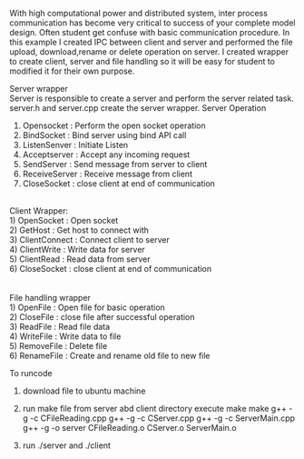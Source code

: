 With high computational power and distributed system, inter process communication has become very critical to success of your complete model design. Often student get confuse with basic communication procedure. 
In this example I created IPC between client and server and performed the file upload, download,rename or delete operation on server. I created wrapper to create client, server and file handling so it will be easy for student to modified it for their own purpose.

Server wrapper
<br/>Server is responsible to create a server and perform the server related task. server.h and server.cpp create the server wrapper. 
Server Operation
  1) Opensocket : Perform the open socket operation
  2) BindSocket : Bind server using bind API call
  3) ListenSenver : Initiate Listen
  4) Acceptserver : Accept any incoming request
  5) SendServer :  Send message from server to client
  6) ReceiveServer : Receive message from client
  7) CloseSocket : close client at end of communication
  
 <br/> Client Wrapper: 
   <br/> 1) OpenSocket : Open socket
   <br/> 2) GetHost : Get host to connect with
  <br/>  3) ClientConnect : Connect client to server
  <br/>  4) ClientWrite :  Write data for server
  <br/>  5) ClientRead : Read data from server
  <br/>  6) CloseSocket :  close client at end of communication
 <br/>   
 <br/> File handling wrapper
<br/>    1) OpenFile : Open file for basic operation
<br/>    2) CloseFile :  close file after successful operation
<br/>    3) ReadFile : Read file data
<br/>    4) WriteFile : Write data to file
<br/>    5) RemoveFile : Delete file
<br/>    6) RenameFile : Create and rename old file to new file

To runcode 
1) download file to ubuntu machine
2) run make file from server abd client directory
  execute make
	make
	g++ -g  -c CFileReading.cpp
	g++ -g  -c CServer.cpp
	g++ -g  -c ServerMain.cpp
	g++ -g  -o server CFileReading.o CServer.o ServerMain.o

3) run ./server and ./client


    
